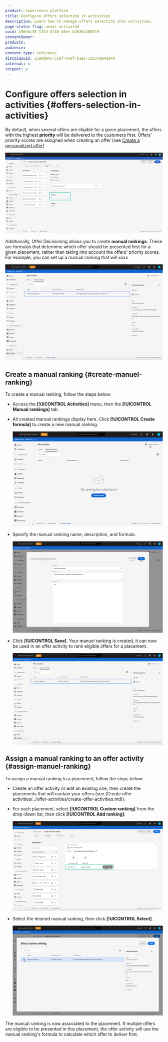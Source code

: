 ```yaml
---
product: experience platform
title: Configure offers selection in activities
description: Learn how to manage offers selection into activities.
page-status-flag: never-activated
uuid: a98ebc36-172d-4f46-b6ee-b2636a1007c9
contentOwner:
products:
audience:
content-type: reference
discoiquuid: 2590d94c-51ef-4c0f-b1ec-c2837e94da40
internal: n
snippet: y
---
```


# Configure offers selection in activities {#offers-selection-in-activities}

By default, when several offers are eligible for a given placement, the offers with the highest **priority** will be delivered to the customers first. Offers' priority scores are assigned when creating an offer (see [Create a personalized offer](../offer-library/creating-personalized-offers.md)).

![](../assets/offer-priority.png)

Additionally, Offer Decisioning allows you to create **manual rankings**. These are formulas that determine which offer should be presented first for a given placement, rather than taking into account the offers' priority scores. For example, you can set up a manual ranking that will xxxx

![](../assets/manual-rankings-list.png)

## Create a manual ranking {#create-manuel-ranking}

To create a manual ranking, follow the steps below:

* Access the **[!UICONTROL Activities]** menu, then the **[!UICONTROL Manual rankings]** tab.

* All created manual rankings display here. Click **[!UICONTROL Create formula]** to create a new manual ranking.

    ![](../assets/ranking-create-formula.png)

* Specify the manual ranking name, description, and formula. 

    ![](../assets/ranking-syntax.png)

* Click **[!UICONTROL Save]**. Your manuel ranking is created, it can now be used in an offer activity to rank eligible offers for a placement.

    ![](../assets/ranking-formula-created.png)


## Assign a manual ranking to an offer activity {#assign-manuel-ranking}

To assign a manual ranking to a placement, follow the steps below:

* Create an offer activity or edit an existing one, then create the placements that will contain your offers (see [Create offer activities(../offer-activities/create-offer-activities.md)).

* For each placement, select **[!UICONTROL Custom ranking]** from the drop-down list, then click **[!UICONTROL Add ranking]**.

    ![](../assets/offer-activity-ranking.png)

* Select the desired manual ranking, then click **[!UICONTROL Select]**.

    ![](../assets/ranking-selection.png)

The manual ranking is now associated to the placement. If mutiple offers are eligible to be presented in this placement, the offer activity will use the manual ranking's formula to calculate which offer to deliver first.